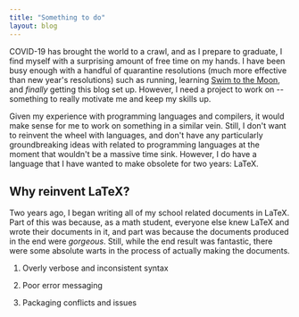 ```yaml
---
title: "Something to do"
layout: blog
---
```


COVID-19 has brought the world to a crawl, and as I prepare to graduate, I find myself with a surprising amount of free time on my hands.
I have been busy enough with a handful of quarantine resolutions (much more effective than new year's resolutions) such as running, learning [Swim to the Moon](), and *finally* getting this blog set up.
However, I need a project to work on -- something to really motivate me and keep my skills up.

Given my experience with programming languages and compilers, it would make sense for me to work on something in a similar vein.
Still, I don't want to reinvent the wheel with languages, and don't have any particularly groundbreaking ideas with related to programming languages at the moment that wouldn't be a massive time sink.
However, I do have a language that I have wanted to make obsolete for two years: LaTeX.

## Why reinvent LaTeX?

Two years ago, I began writing all of my school related documents in LaTeX.
Part of this was because, as a math student, everyone else knew LaTeX and wrote their documents in it, and part was because the documents produced in the end were *gorgeous*.
Still, while the end result was fantastic, there were some absolute warts in the process of actually making the documents.

1. Overly verbose and inconsistent syntax

1. Poor error messaging

1. Packaging conflicts and issues

